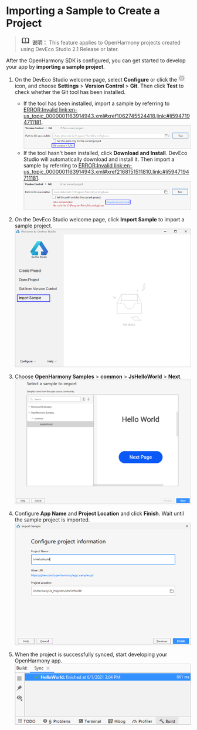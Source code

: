 # Importing a Sample to Create a Project



> ![icon-note.gif](public_sys-resources/icon-note.gif) **说明：**
> This feature applies to OpenHarmony projects created using DevEco Studio 2.1 Release or later.


After the OpenHarmony SDK is configured, you can get started to develop your app by **importing a sample project**.


1. On the DevEco Studio welcome page, select **Configure** or click the ![en-us_image_0000001118018452](figures/en-us_image_0000001118018452.png) icon, and choose **Settings** &gt; **Version Control** &gt; **Git**. Then click **Test** to check whether the Git tool has been installed.
   - If the tool has been installed, import a sample by referring to [ERROR:Invalid link:en-us_topic_0000001163914943.xml#xref1062745524418,link:#li5947194711181](#li5947194711181).
      ![en-us_image_0000001118018088](figures/en-us_image_0000001118018088.png)
   - If the tool hasn't been installed, click **Download and Install**. DevEco Studio will automatically download and install it. Then import a sample by referring to [ERROR:Invalid link:en-us_topic_0000001163914943.xml#xref2168151511810,link:#li5947194711181](#li5947194711181).
      ![en-us_image_0000001164498191](figures/en-us_image_0000001164498191.png)

2. On the DevEco Studio welcome page, click **Import Sample** to import a sample project.
   ![en-us_image_0000001208006117](figures/en-us_image_0000001208006117.png)

3. Choose **OpenHarmony Samples** &gt; **common** &gt; **JsHelloWorld** &gt; **Next**.
   ![en-us_image_0000001152459178](figures/en-us_image_0000001152459178.png)

4. Configure **App Name** and **Project Location** and click **Finish**. Wait until the sample project is imported.
   ![en-us_image_0000001207744539](figures/en-us_image_0000001207744539.png)

5. When the project is successfully synced, start developing your OpenHarmony app.
   ![en-us_image_0000001163915523](figures/en-us_image_0000001163915523.png)
